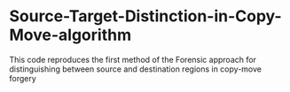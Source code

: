# Source-Target-Distinction-in-Copy-Move-algorithm
This code reproduces the first method of the Forensic approach for distinguishing between source and destination regions in copy-move forgery
